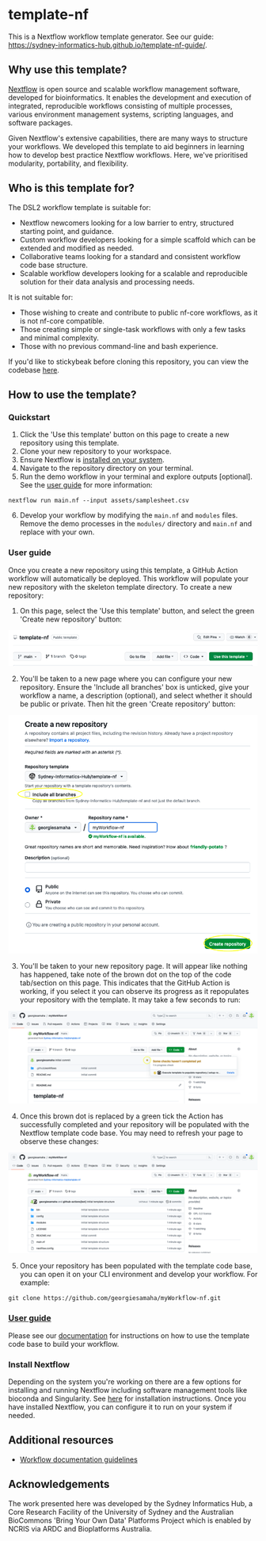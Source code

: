 # template-nf

This is a Nextflow workflow template generator. See our guide: https://sydney-informatics-hub.github.io/template-nf-guide/. 

## **Why use this template?** 

[Nextflow](https://www.nextflow.io/) is open source and scalable workflow management software, developed for bioinformatics. It enables the development and execution of integrated, reproducible workflows consisting of multiple processes, various environment management systems, scripting languages, and software packages. 

Given Nextflow's extensive capabilities, there are many ways to structure your workflows. We developed this template to aid beginners in learning how to develop best practice Nextflow workflows. Here, we've prioritised modularity, portability, and flexibility.  

## **Who is this template for?** 

The DSL2 workflow template is suitable for:

* Nextflow newcomers looking for a low barrier to entry, structured starting point, and guidance.
* Custom workflow developers looking for a simple scaffold which can be extended and modified as needed.
* Collaborative teams looking for a standard and consistent workflow code base structure.
* Scalable workflow developers looking for a scalable and reproducible solution for their data analysis and processing needs.

It is not suitable for:

* Those wishing to create and contribute to public nf-core workflows, as it is not nf-core compatible.
* Those creating simple or single-task workflows with only a few tasks and minimal complexity.
* Those with no previous command-line and bash experience.

If you'd like to stickybeak before cloning this repository, you can view the codebase [here](https://github.com/Sydney-Informatics-Hub/Nextflow_DSL2_template/tree/main/%7B%7Bcookiecutter.app_name%7D%7D).

## **How to use the template?** 

### **Quickstart**

1. Click the 'Use this template' button on this page to create a new repository using this template.
2. Clone your new repository to your workspace. 
3. Ensure Nextflow is [installed on your system](https://www.nextflow.io/docs/latest/getstarted.html#installation). 
4. Navigate to the repository directory on your terminal.
5. Run the demo workflow in your terminal and explore outputs [optional]. See the [user guide](https://sydney-informatics-hub.github.io/Nextflow_DSL2_template_guide/) for more information: 

```
nextflow run main.nf --input assets/samplesheet.csv
```

6. Develop your workflow by modifying the `main.nf` and `modules` files. Remove the demo processes in the `modules/` directory and `main.nf` and replace with your own. 

### **User guide**

Once you create a new repository using this template, a GitHub Action workflow will automatically be deployed. This workflow will populate your new repository with the skeleton template directory. To create a new repository: 

1. On this page, select the 'Use this template' button, and select the green 'Create new repository' button: 

![](./Images/01_usetemplate.png)

2. You'll be taken to a new page where you can configure your new repository. Ensure the 'Include all branches' box is unticked, give your workflow a name, a description (optional), and select whether it should be public or private. Then hit the green 'Create repository' button: 

![](./Images/02_newrepo.png)

3. You'll be taken to your new repository page. It will appear like nothing has happened, take note of the brown dot on the top of the code tab/section on this page. This indicates that the GitHub Action is working, if you select it you can observe its progress as it repopulates your repository with the template. It may take a few seconds to run: 

![](./Images/03_action.png)

4. Once this brown dot is replaced by a green tick the Action has successfully completed and your repository will be populated with the Nextflow template code base. You may need to refresh your page to observe these changes: 

![](./Images/04_template.png)

5. Once your repository has been populated with the template code base, you can open it on your CLI environment and develop your workflow. For example: 

```
git clone https://github.com/georgiesamaha/myWorkflow-nf.git
```

### [User guide](https://sydney-informatics-hub.github.io/Nextflow_DSL2_template_guide/) 

Please see our [documentation](https://sydney-informatics-hub.github.io/Nextflow_DSL2_template_guide/) for instructions on how to use the template code base to build your workflow. 

### Install Nextflow

Depending on the system you're working on there are a few options for installing and running Nextflow including software management tools like bioconda and Singularity. See [here](https://www.nextflow.io/docs/latest/getstarted.html#installation) for installation instructions. Once you have installed Nextflow, you can configure it to run on your system if needed. 

## **Additional resources**

* [Workflow documentation guidelines](https://github.com/AustralianBioCommons/doc_guidelines)

## **Acknowledgements** 

The work presented here was developed by the Sydney Informatics Hub, a Core Research Facility of the University of Sydney and the Australian BioCommons 'Bring Your Own Data' Platforms Project which is enabled by NCRIS via ARDC and Bioplatforms Australia. 
